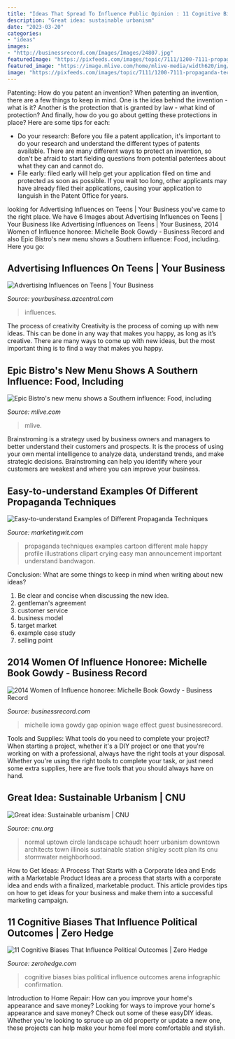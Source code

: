 ```yaml
---
title: "Ideas That Spread To Influence Public Opinion : 11 Cognitive Biases That Influence Political Outcomes"
description: "Great idea: sustainable urbanism"
date: "2023-03-20"
categories:
- "ideas"
images:
- "http://businessrecord.com/Images/Images/24807.jpg"
featuredImage: "https://pixfeeds.com/images/topic/7111/1200-7111-propaganda-techniques-photo2.jpg"
featured_image: "https://image.mlive.com/home/mlive-media/width620/img/kzgazette/features_impact/photo/9000586-standard.jpg"
image: "https://pixfeeds.com/images/topic/7111/1200-7111-propaganda-techniques-photo2.jpg"
---
```



Patenting: How do you patent an invention?
When patenting an invention, there are a few things to keep in mind. One is the idea behind the invention - what is it? Another is the protection that is granted by law - what kind of protection? And finally, how do you go about getting these protections in place? Here are some tips for each: 
- Do your research: Before you file a patent application, it's important to do your research and understand the different types of patents available. There are many different ways to protect an invention, so don't be afraid to start fielding questions from potential patentees about what they can and cannot do. 
- File early: filed early will help get your application filed on time and protected as soon as possible. If you wait too long, other applicants may have already filed their applications, causing your application to languish in the Patent Office for years.

	

		
looking for Advertising Influences on Teens | Your Business you've came to the right place. We have 6 Images about Advertising Influences on Teens | Your Business like Advertising Influences on Teens | Your Business, 2014 Women of Influence honoree: Michelle Book Gowdy - Business Record and also Epic Bistro&#039;s new menu shows a Southern influence: Food, including. Here you go:
		
    
## Advertising Influences On Teens | Your Business

<img loading=lazy src="https://img-aws.ehowcdn.com/877x500/photos.demandstudios.com/getty/article/251/190/86486154.jpg" onerror="this.onerror=null;this.src='https://tse1.mm.bing.net/th?id=OIP.FjCLizagHZkSVCjjapi_MwHaEO&amp;pid=15.1';" alt="Advertising Influences on Teens | Your Business">

_Source: yourbusiness.azcentral.com_

>influences. 

	

The process of creativity
Creativity is the process of coming up with new ideas. This can be done in any way that makes you happy, as long as it’s creative. There are many ways to come up with new ideas, but the most important thing is to find a way that makes you happy.

    
## Epic Bistro&#039;s New Menu Shows A Southern Influence: Food, Including

<img loading=lazy src="https://image.mlive.com/home/mlive-media/width620/img/kzgazette/features_impact/photo/9000586-standard.jpg" onerror="this.onerror=null;this.src='https://tse4.mm.bing.net/th?id=OIP.0nN_KZsPKopRB3zzzwsPPwHaEn&amp;pid=15.1';" alt="Epic Bistro&#039;s new menu shows a Southern influence: Food, including">

_Source: mlive.com_

>mlive. 

	

Brainstroming is a strategy used by business owners and managers to better understand their customers and prospects. It is the process of using your own mental intelligence to analyze data, understand trends, and make strategic decisions. Brainstroming can help you identify where your customers are weakest and where you can improve your business.

    
## Easy-to-understand Examples Of Different Propaganda Techniques

<img loading=lazy src="https://pixfeeds.com/images/topic/7111/1200-7111-propaganda-techniques-photo2.jpg" onerror="this.onerror=null;this.src='https://tse3.mm.bing.net/th?id=OIP.0OGkR8bYXOZvDRRP03YsXAHaEn&amp;pid=15.1';" alt="Easy-to-understand Examples of Different Propaganda Techniques">

_Source: marketingwit.com_

>propaganda techniques examples cartoon different male happy profile illustrations clipart crying easy man announcement important understand bandwagon. 

	

Conclusion: What are some things to keep in mind when writing about new ideas?
1. Be clear and concise when discussing the new idea.
2. gentleman's agreement 
3. customer service 
4. business model 
5. target market 
6. example case study
7. selling point 

    
## 2014 Women Of Influence Honoree: Michelle Book Gowdy - Business Record

<img loading=lazy src="http://businessrecord.com/Images/Images/24807.jpg" onerror="this.onerror=null;this.src='https://tse2.mm.bing.net/th?id=OIP.VsVAhexvMjEwn2waPPfFIAAAAA&amp;pid=15.1';" alt="2014 Women of Influence honoree: Michelle Book Gowdy - Business Record">

_Source: businessrecord.com_

>michelle iowa gowdy gap opinion wage effect guest businessrecord. 

	

Tools and Supplies: What tools do you need to complete your project?
When starting a project, whether it's a DIY project or one that you're working on with a professional, always have the right tools at your disposal. Whether you're using the right tools to complete your task, or just need some extra supplies, here are five tools that you should always have on hand.

    
## Great Idea: Sustainable Urbanism | CNU

<img loading=lazy src="https://www.cnu.org/sites/default/files/20120825_hs_normal_0272.jpg" onerror="this.onerror=null;this.src='https://tse2.mm.bing.net/th?id=OIP.-JjoFZlXZzGhLkcmCYvT6AHaE7&amp;pid=15.1';" alt="Great idea: Sustainable urbanism | CNU">

_Source: cnu.org_

>normal uptown circle landscape schaudt hoerr urbanism downtown architects town illinois sustainable station shigley scott plan its cnu stormwater neighborhood. 

	

How to Get Ideas: A Process That Starts with a Corporate Idea and Ends with a Marketable Product
Ideas are a process that starts with a corporate idea and ends with a finalized, marketable product. This article provides tips on how to get ideas for your business and make them into a successful marketing campaign.

    
## 11 Cognitive Biases That Influence Political Outcomes | Zero Hedge

<img loading=lazy src="https://zh-prod-1cc738ca-7d3b-4a72-b792-20bd8d8fa069.storage.googleapis.com/s3fs-public/inline-images/PredictIt_Part1_07.jpg" onerror="this.onerror=null;this.src='https://tse4.mm.bing.net/th?id=OIP.LZn0S7fVbO8-fWg-hBoJ3gHaPj&amp;pid=15.1';" alt="11 Cognitive Biases That Influence Political Outcomes | Zero Hedge">

_Source: zerohedge.com_

>cognitive biases bias political influence outcomes arena infographic confirmation. 

	

Introduction to Home Repair: How can you improve your home's appearance and save money?
Looking for ways to improve your home's appearance and save money? Check out some of these easyDIY ideas. Whether you're looking to spruce up an old property or update a new one, these projects can help make your home feel more comfortable and stylish.

